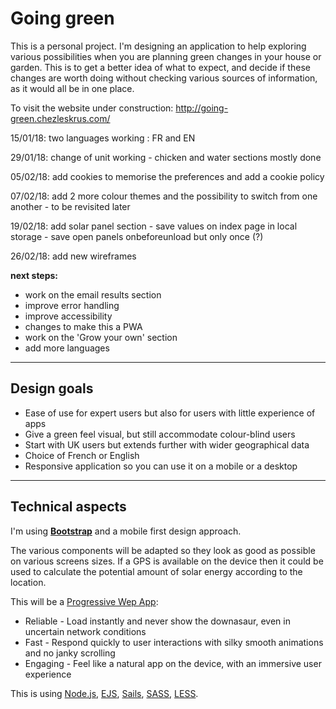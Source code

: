 
# Going green
This is a personal project. 
I'm designing an application to help exploring various possibilities when you are planning green changes in your house or garden.
This is to get a better idea of what to expect, and decide if these changes are worth doing without checking various sources of information, as it would all be in one place.

To visit the website under construction: http://going-green.chezleskrus.com/


15/01/18: two languages working : FR and EN

29/01/18: change of unit working - chicken and water sections mostly done

05/02/18: add cookies to memorise the preferences and add a cookie policy

07/02/18: add 2 more colour themes and the possibility to switch from one another - to be revisited later

19/02/18: add solar panel section - save values on index page in local storage - save open panels onbeforeunload but only once (?)

26/02/18: add new wireframes


**next steps:**
- work on the email results section
- improve error handling
- improve accessibility
- changes to make this a PWA
- work on the 'Grow your own' section
- add more languages


---

## Design goals
- Ease of use for expert users but also for users with little experience of apps
- Give a green feel visual, but still accommodate colour-blind users
- Start with UK users but extends further with wider geographical data
- Choice of French or English
- Responsive application so you can use it on a mobile or a desktop

---

## Technical aspects
I'm using [**Bootstrap**](https://getbootstrap.com/docs/3.3/getting-started/) and a mobile first design approach.


The various components will be adapted so they look as good as possible on various screens sizes.
If a GPS is available on the device then it could be used to calculate the potential amount of solar energy according to the location.


This will be a [Progressive Wep App](https://developers.google.com/web/progressive-web-apps/):

- Reliable - Load instantly and never show the downasaur, even in uncertain network conditions
- Fast - Respond quickly to user interactions with silky smooth animations and no janky scrolling
- Engaging - Feel like a natural app on the device, with an immersive user experience


This is using [Node.js](https://nodejs.org/en/), [EJS](http://www.ejs.co/), [Sails](https://sailsjs.com/get-started), [SASS](https://github.com/twbs/bootstrap-sass#d-npm--nodejs), [LESS](https://getbootstrap.com/2.0.4/less.html).



